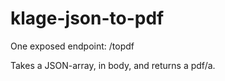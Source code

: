 # klage-json-to-pdf

One exposed endpoint: /topdf

Takes a JSON-array, in body, and returns a pdf/a.
